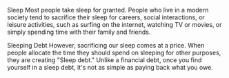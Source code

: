 Sleep
Most people take sleep for granted. People who live in a modern society tend to sacrifice their sleep for careers, social interactions, or leisure activities, such as surfing on the internet, watching TV or movies, or simply spending time with their family and friends.

Sleeping Debt
However, sacrificing our sleep comes at a price. When people allocate the time they should spend on sleeping for other purposes, they are creating "Sleep debt." Unlike a financial debt, once you find yourself in a sleep debt, it's not as simple as paying back what you owe.



